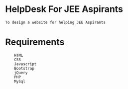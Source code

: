 
# HelpDesk For JEE Aspirants 
	
	To design a website for helping JEE Aspirants

# Requirements
 
        HTML
        CSS
        Javascript
        Bootstrap
        jQuery
        PHP
        MySql
 

